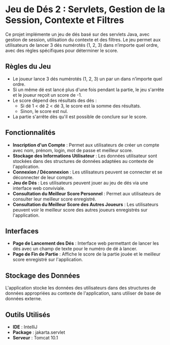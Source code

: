 # Jeu de Dés 2 : Servlets, Gestion de la Session, Contexte et Filtres

Ce projet implémente un jeu de dés basé sur des servlets Java, avec gestion de session, utilisation du contexte et des filtres. Le jeu permet aux utilisateurs de lancer 3 dés numérotés (1, 2, 3) dans n’importe quel ordre, avec des règles spécifiques pour déterminer le score.

## Règles du Jeu

- Le joueur lance 3 dés numérotés (1, 2, 3) un par un dans n’importe quel ordre.
- Si un même dé est lancé plus d'une fois pendant la partie, le jeu s'arrête et le joueur reçoit un score de -1.
- Le score dépend des résultats des dés :
  - Si dé 1 < dé 2 < dé 3, le score est la somme des résultats.
  - Sinon, le score est nul.
- La partie s'arrête dès qu'il est possible de conclure sur le score.

## Fonctionnalités

- **Inscription d'un Compte** : Permet aux utilisateurs de créer un compte avec nom, prénom, login, mot de passe et meilleur score.
- **Stockage des Informations Utilisateur** : Les données utilisateur sont stockées dans des structures de données adaptées au contexte de l'application.
- **Connexion / Déconnexion** : Les utilisateurs peuvent se connecter et se déconnecter de leur compte.
- **Jeu de Dés** : Les utilisateurs peuvent jouer au jeu de dés via une interface web conviviale.
- **Consultation du Meilleur Score Personnel** : Permet aux utilisateurs de consulter leur meilleur score enregistré.
- **Consultation du Meilleur Score des Autres Joueurs** : Les utilisateurs peuvent voir le meilleur score des autres joueurs enregistrés sur l'application.

## Interfaces

- **Page de Lancement des Dés** : Interface web permettant de lancer les dés avec un champ de texte pour le numéro de dé à lancer.
- **Page de Fin de Partie** : Affiche le score de la partie jouée et le meilleur score enregistré sur l'application.

## Stockage des Données

L'application stocke les données des utilisateurs dans des structures de données appropriées au contexte de l'application, sans utiliser de base de données externe.

## Outils Utilisés

- **IDE** : IntelliJ
- **Package** : jakarta.servlet
- **Serveur** : Tomcat 10.1
